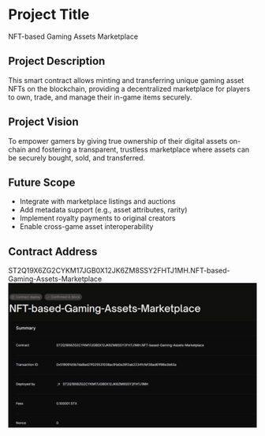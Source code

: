 # Project Title
NFT-based Gaming Assets Marketplace

## Project Description
This smart contract allows minting and transferring unique gaming asset NFTs on the blockchain, providing a decentralized marketplace for players to own, trade, and manage their in-game items securely.

## Project Vision
To empower gamers by giving true ownership of their digital assets on-chain and fostering a transparent, trustless marketplace where assets can be securely bought, sold, and transferred.

## Future Scope
- Integrate with marketplace listings and auctions
- Add metadata support (e.g., asset attributes, rarity)
- Implement royalty payments to original creators
- Enable cross-game asset interoperability

## Contract Address
ST2Q19X6ZG2CYKM17JGB0X12JK6ZM8SSY2FHTJ1MH.NFT-based-Gaming-Assets-Marketplace
![alt text](image.png)